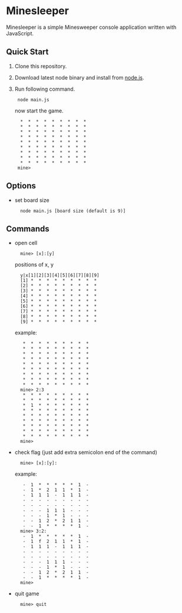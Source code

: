 Minesleeper
=========

Minesleeper is a simple Minesweeper console application written with JavaScript.

Quick Start
--------

1. Clone this repository.
2. Download latest node binary and install from [node.js](http://nodejs.org/).
3. Run following command.

		node main.js

	now start the game.

		 *  *  *  *  *  *  *  *  *
		 *  *  *  *  *  *  *  *  *
		 *  *  *  *  *  *  *  *  *
		 *  *  *  *  *  *  *  *  *
		 *  *  *  *  *  *  *  *  *
		 *  *  *  *  *  *  *  *  *
		 *  *  *  *  *  *  *  *  *
		 *  *  *  *  *  *  *  *  *
		 *  *  *  *  *  *  *  *  *
		mine> 

Options
--------

* set board size

		node main.js [board size (default is 9)]

Commands
--------

* open cell

		mine> [x]:[y]

	positions of x, y

		y|x[1][2][3][4][5][6][7][8][9]
		[1] *  *  *  *  *  *  *  *  *
		[2] *  *  *  *  *  *  *  *  *
		[3] *  *  *  *  *  *  *  *  *
		[4] *  *  *  *  *  *  *  *  *
		[5] *  *  *  *  *  *  *  *  *
		[6] *  *  *  *  *  *  *  *  *
		[7] *  *  *  *  *  *  *  *  *
		[8] *  *  *  *  *  *  *  *  *
		[9] *  *  *  *  *  *  *  *  *

	example:

		 *  *  *  *  *  *  *  *  *
		 *  *  *  *  *  *  *  *  *
		 *  *  *  *  *  *  *  *  *
		 *  *  *  *  *  *  *  *  *
		 *  *  *  *  *  *  *  *  *
		 *  *  *  *  *  *  *  *  *
		 *  *  *  *  *  *  *  *  *
		 *  *  *  *  *  *  *  *  *
		 *  *  *  *  *  *  *  *  *
		mine> 2:3
		 *  *  *  *  *  *  *  *  *
		 *  *  *  *  *  *  *  *  *
		 *  1  *  *  *  *  *  *  *
		 *  *  *  *  *  *  *  *  *
		 *  *  *  *  *  *  *  *  *
		 *  *  *  *  *  *  *  *  *
		 *  *  *  *  *  *  *  *  *
		 *  *  *  *  *  *  *  *  *
		 *  *  *  *  *  *  *  *  *
		mine> 

* check flag (just add extra semicolon end of the command)

		mine> [x]:[y]:

	example:

		 -  1  *  *  *  *  *  1  -
		 -  1  *  2  1  1  *  1  -
		 -  1  1  1  -  1  1  1  -
		 -  -  -  -  -  -  -  -  -
		 -  -  -  -  -  -  -  -  -
		 -  -  -  1  1  1  -  -  -
		 -  -  -  1  *  1  -  -  -
		 -  -  1  2  *  2  1  1  -
		 -  -  1  *  *  *  *  1  -
		mine> 3:2:
		 -  1  *  *  *  *  *  1  -
		 -  1  f  2  1  1  *  1  -
		 -  1  1  1  -  1  1  1  -
		 -  -  -  -  -  -  -  -  -
		 -  -  -  -  -  -  -  -  -
		 -  -  -  1  1  1  -  -  -
		 -  -  -  1  *  1  -  -  -
		 -  -  1  2  *  2  1  1  -
		 -  -  1  *  *  *  *  1  -
		mine> 

* quit game

		mine> quit
